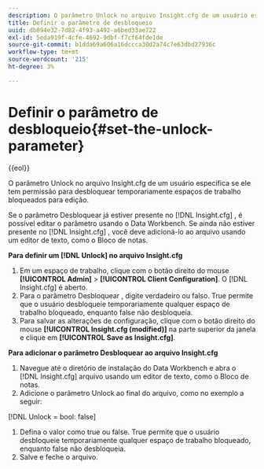 ```yaml
---
description: O parâmetro Unlock no arquivo Insight.cfg de um usuário especifica se ele tem permissão para desbloquear temporariamente espaços de trabalho bloqueados para edição.
title: Definir o parâmetro de desbloqueio
uuid: db094e32-7d82-4f93-a492-a6bed33ae722
exl-id: 5eda919f-4cfe-4692-9dbf-f7cf64fde1de
source-git-commit: b1dda69a606a16dccca30d2a74c7e63dbd27936c
workflow-type: tm+mt
source-wordcount: '215'
ht-degree: 3%

---
```


# Definir o parâmetro de desbloqueio{#set-the-unlock-parameter}

{{eol}}

O parâmetro Unlock no arquivo Insight.cfg de um usuário especifica se ele tem permissão para desbloquear temporariamente espaços de trabalho bloqueados para edição.

Se o parâmetro Desbloquear já estiver presente no [!DNL Insight.cfg] , é possível editar o parâmetro usando o Data Workbench. Se ainda não estiver presente no [!DNL Insight.cfg] , você deve adicioná-lo ao arquivo usando um editor de texto, como o Bloco de notas.

**Para definir um [!DNL Unlock] no arquivo Insight.cfg**

1. Em um espaço de trabalho, clique com o botão direito do mouse **[!UICONTROL Admin]** > **[!UICONTROL Client Configuration]**. O [!DNL Insight.cfg] é aberto.
1. Para o parâmetro Desbloquear , digite verdadeiro ou falso. True permite que o usuário desbloqueie temporariamente qualquer espaço de trabalho bloqueado, enquanto false não desbloqueia.
1. Para salvar as alterações de configuração, clique com o botão direito do mouse **[!UICONTROL Insight.cfg (modified)]** na parte superior da janela e clique em **[!UICONTROL Save as Insight.cfg]**.

**Para adicionar o parâmetro Desbloquear ao arquivo Insight.cfg**

1. Navegue até o diretório de instalação do Data Workbench e abra o [!DNL Insight.cfg] arquivo usando um editor de texto, como o Bloco de notas.
1. Adicione o parâmetro Unlock ao final do arquivo, como no exemplo a seguir:

[!DNL Unlock = bool: false]

1. Defina o valor como true ou false. True permite que o usuário desbloqueie temporariamente qualquer espaço de trabalho bloqueado, enquanto false não desbloqueia.
1. Salve e feche o arquivo.
